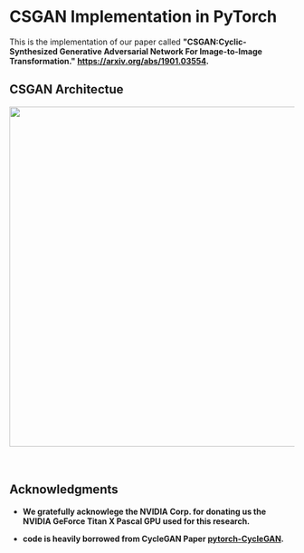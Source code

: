 # CSGAN Implementation in PyTorch
This is the implementation of our paper called <b>"CSGAN:Cyclic-Synthesized Generative Adversarial Network For Image-to-Image Transformation."<b> <a href="https://arxiv.org/abs/1901.03554">https://arxiv.org/abs/1901.03554</a>.
## CSGAN Architectue
<img src='CSGAN.jpg' align="center" width=600>
<br><br><br>

## Acknowledgments
- We gratefully acknowlege the NVIDIA Corp. for donating us the NVIDIA GeForce Titan X Pascal GPU used for this research.

- code is heavily borrowed from CycleGAN Paper [pytorch-CycleGAN](https://github.com/junyanz/pytorch-CycleGAN-and-pix2pix).
